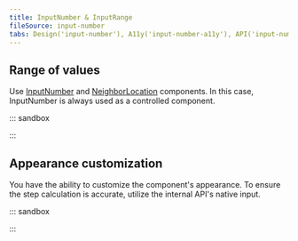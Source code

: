 ```yaml
---
title: InputNumber & InputRange
fileSource: input-number
tabs: Design('input-number'), A11y('input-number-a11y'), API('input-number-api'), Example('input-number-code'), Changelog('input-number-changelog')
---
```


## Range of values

Use [InputNumber](/components/input-number/input-number) and [NeighborLocation](/utils/neighbor-location/neighbor-location) components. In this case, InputNumber is always used as a controlled component.

::: sandbox

<script lang="tsx" src="examples/range_of_values.tsx"></script>

:::

## Appearance customization

You have the ability to customize the component's appearance. To ensure the step calculation is accurate, utilize the internal API's native input.

::: sandbox

<script lang="tsx" src="examples/appearance_customization.tsx"></script>

:::
